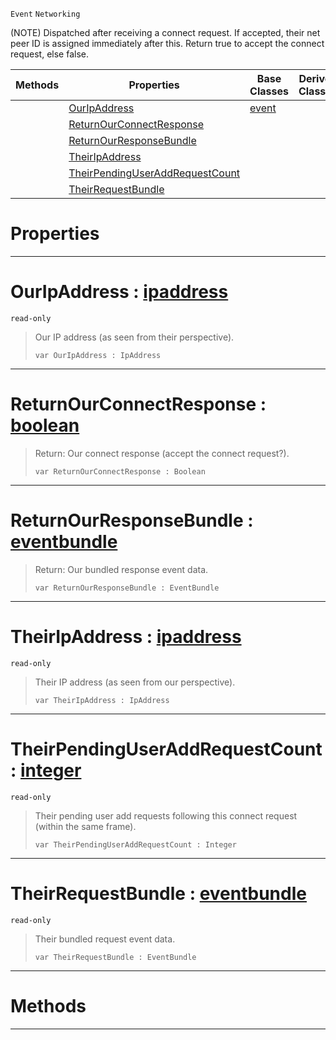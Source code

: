  `Event` `Networking`



(NOTE) Dispatched after receiving a connect request. If accepted, their net peer ID is assigned immediately after this. Return true to accept the connect request, else false.

|Methods|Properties|Base Classes|Derived Classes|
|---|---|---|---|
| |[ OurIpAddress](netpeerreceivedconnectrequest.md#ouripaddress-zilch-engine)|[event](event.md)| |
| |[ ReturnOurConnectResponse](netpeerreceivedconnectrequest.md#returnourconnectresponse)| | |
| |[ ReturnOurResponseBundle](netpeerreceivedconnectrequest.md#returnourresponsebundle)| | |
| |[ TheirIpAddress](netpeerreceivedconnectrequest.md#theiripaddress-zilch-engi)| | |
| |[ TheirPendingUserAddRequestCount](netpeerreceivedconnectrequest.md#theirpendinguseraddreque)| | |
| |[ TheirRequestBundle](netpeerreceivedconnectrequest.md#theirrequestbundle-zero)| | |


 #  Properties


---  
 #  OurIpAddress : [ipaddress](ipaddress.md)

 `read-only`

> Our IP address (as seen from their perspective).
> ``` lang=cpp, name=Nada
> var OurIpAddress : IpAddress


---  
 #  ReturnOurConnectResponse : [boolean](../nada_base_types/boolean.md)

> Return: Our connect response (accept the connect request?).
> ``` lang=cpp, name=Nada
> var ReturnOurConnectResponse : Boolean


---  
 #  ReturnOurResponseBundle : [eventbundle](eventbundle.md)

> Return: Our bundled response event data.
> ``` lang=cpp, name=Nada
> var ReturnOurResponseBundle : EventBundle


---  
 #  TheirIpAddress : [ipaddress](ipaddress.md)

 `read-only`

> Their IP address (as seen from our perspective).
> ``` lang=cpp, name=Nada
> var TheirIpAddress : IpAddress


---  
 #  TheirPendingUserAddRequestCount : [integer](../nada_base_types/integer.md)

 `read-only`

> Their pending user add requests following this connect request (within the same frame).
> ``` lang=cpp, name=Nada
> var TheirPendingUserAddRequestCount : Integer


---  
 #  TheirRequestBundle : [eventbundle](eventbundle.md)

 `read-only`

> Their bundled request event data.
> ``` lang=cpp, name=Nada
> var TheirRequestBundle : EventBundle


---  
 #  Methods


---  
 

 